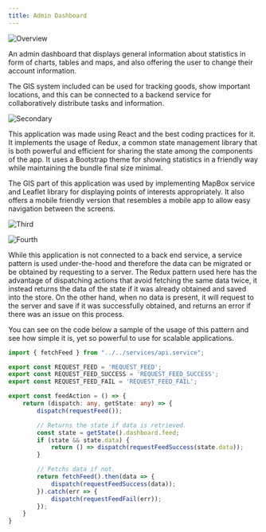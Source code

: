 ```yaml
---
title: Admin Dashboard
---
```


![Overview](/admin-dashboard-react/1.jpg)

An admin dashboard that displays general information about statistics in form of charts, tables and maps, and also offering the user to change their account information.

The GIS system included can be used for tracking goods, show important locations, and this can be connected to a backend service for collaboratively distribute tasks and information.

![Secondary](/admin-dashboard-react/2.jpg)

This application was made using React and the best coding practices for it. It implements the usage of Redux, a common state management library that is both powerful and efficient for sharing the state among the components of the app. It uses a Bootstrap theme for showing statistics in a friendly way while maintaining the bundle final size minimal.

The GIS part of this application was used by implementing MapBox service and Leaflet library for displaying points of interests appropriately. It also offers a mobile friendly version that resembles a mobile app to allow easy navigation between the screens.

![Third](/admin-dashboard-react/3.jpg)

![Fourth](/admin-dashboard-react/4.jpg)

While this application is not connected to a back end service, a service pattern is used under-the-hood and therefore the data can be migrated or be obtained by requesting to a server. The Redux pattern used here has the advantage of dispatching actions that avoid fetching the same data twice, it instead returns the data of the state if it was already obtained and saved into the store. On the other hand, when no data is present, it will request to the server and save if it was successfully obtained, and returns an error if there was an issue on this process.

You can see on the code below a sample of the usage of this pattern and see how simple it is, yet so powerful to use for scalable applications.

```typescript
import { fetchFeed } from "../../services/api.service";

export const REQUEST_FEED = 'REQUEST_FEED';
export const REQUEST_FEED_SUCCESS = 'REQUEST_FEED_SUCCESS';
export const REQUEST_FEED_FAIL = 'REQUEST_FEED_FAIL';

export const feedAction = () => {
    return (dispatch: any, getState: any) => {
        dispatch(requestFeed());

        // Returns the state if data is retrieved.
        const state = getState().dashboard.feed;
        if (state && state.data) {
            return () => dispatch(requestFeedSuccess(state.data));
        }

        // Fetchs data if not.
        return fetchFeed().then(data => {
            dispatch(requestFeedSuccess(data));
        }).catch(err => {
            dispatch(requestFeedFail(err));
        });
    }
}
```
